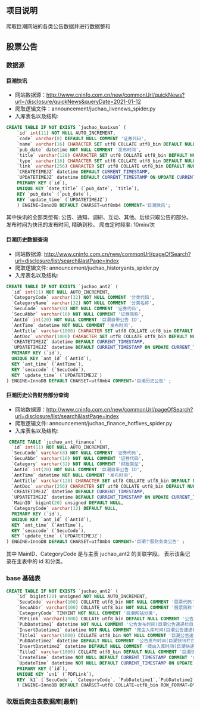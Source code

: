 ## 项目说明 
爬取巨潮网站的各类公告数据并进行数据整和


## 股票公告 
### 数据源 
#### 巨潮快讯 
- 网站数据源：http://www.cninfo.com.cn/new/commonUrl/quickNews?url=/disclosure/quickNews&queryDate=2021-01-12
- 爬取逻辑文件：announcement/juchao_livenews_spider.py
- 入库表名以及结构:
```sql
CREATE TABLE IF NOT EXISTS `juchao_kuaixun` (
    `id` int(11) NOT NULL AUTO_INCREMENT,
    `code` varchar(8) DEFAULT NULL COMMENT '证券代码',
    `name` varchar(16) CHARACTER SET utf8 COLLATE utf8_bin DEFAULT NULL COMMENT '证券简称', 
    `pub_date` datetime NOT NULL COMMENT '发布时间',
    `title` varchar(128) CHARACTER SET utf8 COLLATE utf8_bin DEFAULT NULL COMMENT '资讯标题',
    `type` varchar(16) CHARACTER SET utf8 COLLATE utf8_bin DEFAULT NULL COMMENT '资讯类别',
    `link` varchar(256) CHARACTER SET utf8 COLLATE utf8_bin DEFAULT NULL COMMENT '公告详情页链接',
    `CREATETIMEJZ` datetime DEFAULT CURRENT_TIMESTAMP,
    `UPDATETIMEJZ` datetime DEFAULT CURRENT_TIMESTAMP ON UPDATE CURRENT_TIMESTAMP,
    PRIMARY KEY (`id`),
    UNIQUE KEY `date_title` (`pub_date`, `title`),
    KEY `pub_date` (`pub_date`),
    KEY `update_time` (`UPDATETIMEJZ`)
    ) ENGINE=InnoDB DEFAULT CHARSET=utf8mb4 COMMENT='巨潮快讯'; 
```
其中快讯的全部类型有: 公告、通知、调研、互动、其他。后续只取公告的部分。
发布时间为快讯的发布时间, 精确到秒。
爬虫定时频率: 10min/次

#### 巨潮历史数据查询 
- 网站数据源: http://www.cninfo.com.cn/new/commonUrl/pageOfSearch?url=disclosure/list/search&lastPage=index
- 爬取逻辑文件: announcement/juchao_historyants_spider.py
- 入库表名以及结构:
```sql
CREATE TABLE IF NOT EXISTS `juchao_ant2` (
  `id` int(11) NOT NULL AUTO_INCREMENT,
  `CategoryCode` varchar(32) NOT NULL COMMENT '分类代码',
  `CategoryName` varchar(32) NOT NULL COMMENT '分类名称',
  `SecuCode` varchar(8) NOT NULL COMMENT '证券代码',
  `SecuAbbr` varchar(16) NOT NULL COMMENT '证券简称',
  `AntId` int(20) NOT NULL COMMENT '巨潮自带公告 ID',
  `AntTime` datetime NOT NULL COMMENT '发布时间',
  `AntTitle` varchar(1000) CHARACTER SET utf8 COLLATE utf8_bin DEFAULT NULL COMMENT '资讯标题',
  `AntDoc` varchar(1000) CHARACTER SET utf8 COLLATE utf8_bin DEFAULT NULL COMMENT '公告详情页链接',
  `CREATETIMEJZ` datetime DEFAULT CURRENT_TIMESTAMP,
  `UPDATETIMEJZ` datetime DEFAULT CURRENT_TIMESTAMP ON UPDATE CURRENT_TIMESTAMP,
  PRIMARY KEY (`id`),
  UNIQUE KEY `ant_id` (`AntId`),
  KEY `ant_time` (`AntTime`),
  KEY `secucode` (`SecuCode`),
  KEY `update_time` (`UPDATETIMEJZ`)
) ENGINE=InnoDB DEFAULT CHARSET=utf8mb4 COMMENT='巨潮历史公告' ; 
```

#### 巨潮历史公告财务部分查询 
- 网站数据源：http://www.cninfo.com.cn/new/commonUrl/pageOfSearch?url=disclosure/list/search&lastPage=index 
- 爬取逻辑文件: announcement/juchao_finance_hotfixes_spider.py 
- 入库表名以及结构: 
```sql
 CREATE TABLE `juchao_ant_finance` (
  `id` int(11) NOT NULL AUTO_INCREMENT,
  `SecuCode` varchar(8) NOT NULL COMMENT '证券代码',
  `SecuAbbr` varchar(16) NOT NULL COMMENT '证券代码',
  `Category` varchar(32) NOT NULL COMMENT '财报类型',
  `AntId` int(20) NOT NULL COMMENT '巨潮自带公告 ID',
  `AntTime` datetime NOT NULL COMMENT '发布时间',
  `AntTitle` varchar(128) CHARACTER SET utf8 COLLATE utf8_bin DEFAULT NULL COMMENT '资讯标题',
  `AntDoc` varchar(256) CHARACTER SET utf8 COLLATE utf8_bin DEFAULT NULL COMMENT '公告详情页链接',
  `CREATETIMEJZ` datetime DEFAULT CURRENT_TIMESTAMP,
  `UPDATETIMEJZ` datetime DEFAULT CURRENT_TIMESTAMP ON UPDATE CURRENT_TIMESTAMP,
  `MainID` bigint(20) unsigned DEFAULT NULL,
  `CategoryCode` varchar(32) DEFAULT NULL,
  PRIMARY KEY (`id`),
  UNIQUE KEY `ant_id` (`AntId`),
  KEY `ant_time` (`AntTime`),
  KEY `secucode` (`SecuCode`),
  KEY `update_time` (`UPDATETIMEJZ`)
) ENGINE=InnoDB DEFAULT CHARSET=utf8mb4 COMMENT='巨潮个股财务类公告' ; 
```

其中 MainID、CategoryCode 是与主表 juchao_ant2 的关联字段。 表示该条记录在主表中的 id 和分类。 

### base 基础表 
```sql
CREATE TABLE IF NOT EXISTS `juchao_ant2` (
    `id` bigint(20) unsigned NOT NULL AUTO_INCREMENT,
    `SecuCode` varchar(100) COLLATE utf8_bin NOT NULL COMMENT '股票代码',
    `SecuAbbr` varchar(100) COLLATE utf8_bin NOT NULL COMMENT '股票简称',
    `CategoryCode` TINYINT NOT NULL COMMENT '巨潮网站分类',
    `PDFLink` varchar(1000) COLLATE utf8_bin DEFAULT NULL COMMENT '公告pdf地址',
    `PubDatetime1` datetime NOT NULL COMMENT '公告发布时间(巨潮公告速递栏目中的时间)',
    `InsertDatetime1` datetime NOT NULL COMMENT '爬虫入库时间(巨潮公告速递栏目)',
    `Title1` varchar(1000) COLLATE utf8_bin NOT NULL COMMENT '巨潮公告速递栏目中的标题',
    `PubDatetime2` datetime DEFAULT NULL COMMENT '公告发布时间(巨潮快讯栏目中的时间)',
    `InsertDatetime2` datetime DEFAULT NULL COMMENT '爬虫入库时间(巨潮快递栏目)',
    `Title2` varchar(1000) COLLATE utf8_bin DEFAULT NULL COMMENT '巨潮快讯栏目中的标题（没有则留空）',
    `CreateTime` datetime NOT NULL DEFAULT CURRENT_TIMESTAMP COMMENT '创建时间',
    `UpdateTime` datetime NOT NULL DEFAULT CURRENT_TIMESTAMP ON UPDATE CURRENT_TIMESTAMP COMMENT '最后更新时间',
    PRIMARY KEY (`id`),
    UNIQUE KEY `un1` (`PDFLink`),
    KEY `k1` (`SecuCode`, `CategoryCode`, `PubDatetime1`,`PubDatetime2`,`UpdateTime`)
    ) ENGINE=InnoDB DEFAULT CHARSET=utf8 COLLATE=utf8_bin ROW_FORMAT=DYNAMIC COMMENT='公告基础表'; 
```



### 改版后爬虫表数据库[最新]
